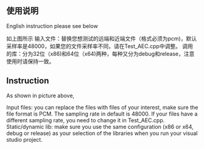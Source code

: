 
## 使用说明
English instruction please see below

如上图所示
输入文件：替换您想测试的远端和近端文件（格式必须为pcm)，默认采样率是48000，如果您的文件采样率不同，请在Test_AEC.cpp中调整。
调用的库：分为32位（x86)和64位（x64)两种，每种又分为debug和release，注意使用时请保持一致。




## Instruction
As shown in picture above,

Input files: you can replace the files with files of your interest, make sure the file format is PCM. The sampling rate in default is 48000. If your files have a different sampling rate, you need to change it in Test_AEC.cpp.
Static/dynamic lib: make sure you use the same configuration (x86 or x64, debug or release) as your selection of the libraries when you run your visual studio project.